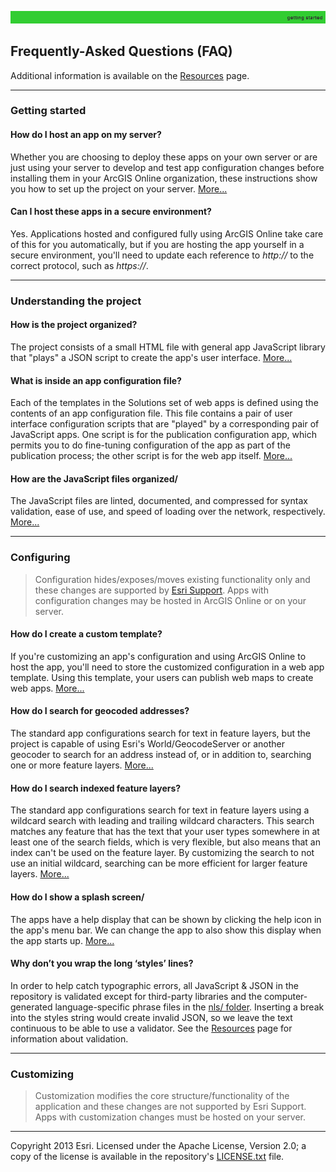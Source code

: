 [host an app on my server]: markdown/HowToHostAppOnYourServer.md
[how the project is organized]: HowProjectIsOrganized.md
[app configuration file]: markdown/UnderstandingConfigurationFile.md
[JavaScript files organized]: markdown/HowJavaScriptFilesAreOrganized.md
[create a custom template]: markdown/HowToCreateCustomTemplate.md
[search for geocoded addresses]: markdown/HowToSearchForGeocodedAddresses.md
[search indexed feature layers]: markdown/HowToSearchIndexedFeatureLayers.md
[show a splash screen]: markdown/HowToShowSplashScreen.md

[nls/ folder]: ../nls/
[Resources]: markdown/Resources.md
[Esri Support]: http://support.esri.com/
[LICENSE.txt]: ../LICENSE.txt

![](markdown/images/gettingStarted.png)

## Frequently-Asked Questions (FAQ)

Additional information is available on the [Resources][] page.


----------
### Getting started

#### How do I host an app on my server?
Whether you are choosing to deploy these apps on your own server or are just using your server to develop and test app configuration changes before installing them in your ArcGIS Online organization, these instructions show you how to set up the project on your server. [More...][host an app on my server]

#### Can I host these apps in a secure environment?
Yes. Applications hosted and configured fully using ArcGIS Online take care of this for you automatically, but if you are hosting the app yourself in a secure environment, you'll need to update each reference to *http://* to the correct protocol, such as *https://*.


----------
### Understanding the project

#### How is the project organized?
The project consists of a small HTML file with general app JavaScript library that "plays" a JSON script to create the app's user interface. [More...][how the project is organized]

#### What is inside an app configuration file?
Each of the templates in the Solutions set of web apps is defined using the contents of an app configuration file. This file contains a pair of user interface configuration scripts that are "played" by a corresponding pair of JavaScript apps. One script is for the publication configuration app, which permits you to do fine-tuning configuration of the app as part of the publication process; the other script is for the web app itself. [More...][app configuration file]

#### How are the JavaScript files organized/
The JavaScript files are linted, documented, and compressed for syntax validation, ease of use, and speed of loading over the network, respectively. [More...][JavaScript files organized]


----------
### Configuring

> Configuration hides/exposes/moves existing functionality only and these changes are supported by [Esri Support][].
> Apps with configuration changes may be hosted in ArcGIS Online or on your server.

#### How do I create a custom template?
If you're customizing an app's configuration and using ArcGIS Online to host the app, you'll need to store the customized configuration in a web app template. Using this template, your users can publish web  maps to create web apps. [More...][create a custom template]

#### How do I search for geocoded addresses?
The standard app configurations search for text in feature layers, but the project is capable of using Esri's World/GeocodeServer or another geocoder to search for an address instead of, or in addition to, searching one or more feature layers. [More...][search for geocoded addresses]

#### How do I search indexed feature layers?
The standard app configurations search for text in feature layers using a wildcard search with leading and trailing wildcard characters. This search matches any feature that has the text that your user types somewhere in at least one of the search fields, which is very flexible, but also means that an index can't be used on the feature layer. By customizing the search to not use an initial wildcard, searching can be more efficient for larger feature layers. [More...][search indexed feature layers]

#### How do I show a splash screen/
The apps have a help display that can be shown by clicking the help icon in the app's menu bar. We can change the app to also show this display when the app starts up. [More...][show a splash screen]

#### Why don’t you wrap the long ‘styles’ lines?

In order to help catch typographic errors, all JavaScript & JSON in the repository is validated except for third-party libraries and the computer-generated language-specific phrase files in the [nls/ folder][]. Inserting a break into the styles string would create invalid JSON, so we leave the text continuous to be able to use a validator. See the [Resources][] page for information about validation.


----------
### Customizing

> Customization modifies the core structure/functionality of the application and these changes are not supported by Esri Support.
> Apps with customization changes must be hosted on your server.


----------
Copyright 2013 Esri. Licensed under the Apache License, Version 2.0; a copy of the license is available in the repository's [LICENSE.txt][] file.
